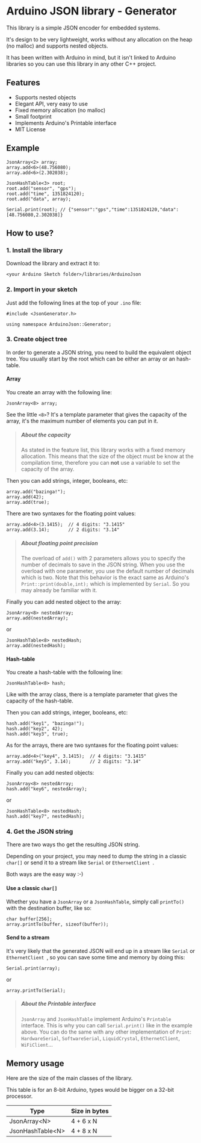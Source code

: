 Arduino JSON library - Generator
================================

This library is a simple JSON encoder for embedded systems.

It's design to be very lightweight, works without any allocation on the heap (no malloc) and supports nested objects.

It has been written with Arduino in mind, but it isn't linked to Arduino libraries so you can use this library in any other C++ project.


Features
--------

* Supports nested objects
* Elegant API, very easy to use 
* Fixed memory allocation (no malloc)
* Small footprint
* Implements Arduino's Printable interface
* MIT License


Example
-------

    JsonArray<2> array;
    array.add<6>(48.756080);
    array.add<6>(2.302038);

    JsonHashTable<3> root;
    root.add("sensor", "gps");
    root.add("time", 1351824120);
    root.add("data", array);

    Serial.print(root); // {"sensor":"gps","time":1351824120,"data":[48.756080,2.302038]}


How to  use?
------------

### 1. Install the library

Download the library and extract it to:

    <your Arduino Sketch folder>/libraries/ArduinoJson

### 2. Import in your sketch

Just add the following lines at the top of your `.ino` file:

    #include <JsonGenerator.h>

    using namespace ArduinoJson::Generator;
   
### 3. Create object tree

In order to generate a JSON string, you need to build the equivalent object tree. You usually start by the root which can be either an array or an hash-table.

#### Array

You create an array with the following line:

    JsonArray<8> array;

See the little `<8>`? It's a template parameter that gives the capacity of the array, it's the maximum number of elements you can put in it. 

> ##### About the capacity
> As stated in the feature list, this library works with a fixed memory allocation.
> This means that the size of the object must be know at the compilation time, therefore you can **not** use a variable to set the capacity of the array.

Then you can add strings, integer, booleans, etc: 

    array.add("bazinga!");
    array.add(42);
    array.add(true);

There are two syntaxes for the floating point values:

	array.add<4>(3.1415);  // 4 digits: "3.1415" 
    array.add(3.14);	   // 2 digits: "3.14"

> ##### About floating point precision
> The overload of `add()` with 2 parameters allows you to specify the number of decimals to save in the JSON string. 
> When you use the overload with one parameter, you use the default number of decimals which is two.
> Note that this behavior is the exact same as Arduino's `Print::print(double,int);` which is implemented by `Serial`. 
> So you may already be familiar with it. 

Finally you can add nested object to the array:

    JsonArray<8> nestedArray;
    array.add(nestedArray);

or

    JsonHashTable<8> nestedHash;
    array.add(nestedHash);

#### Hash-table

You create a hash-table with the following line:

    JsonHashTable<8> hash;

Like with the array class, there is a template parameter that gives the capacity of the hash-table.

Then you can add strings, integer, booleans, etc: 

    hash.add("key1", "bazinga!");
    hash.add("key2", 42);
    hash.add("key3", true);

As for the arrays, there are two syntaxes for the floating point values:

	array.add<4>("key4", 3.1415);  // 4 digits: "3.1415" 
    array.add("key5", 3.14);	   // 2 digits: "3.14"

Finally you can add nested objects:

    JsonArray<8> nestedArray;
    hash.add("key6", nestedArray);

or

    JsonHashTable<8> nestedHash;
    hash.add("key7", nestedHash);

### 4. Get the JSON string

There are two ways tho get the resulting JSON string.

Depending on your project, you may need to dump the string in a classic `char[]` or send it to a stream like `Serial` or `EthernetClient `.

Both ways are the easy way :-)

#### Use a classic `char[]`

Whether you have a `JsonArray` or a `JsonHashTable`, simply call `printTo()` with the destination buffer, like so:

	char buffer[256];
    array.printTo(buffer, sizeof(buffer));

#### Send to a stream

It's very likely that the generated JSON will end up in a stream like `Serial` or `EthernetClient `, so you can save some time and memory by doing this:

	Serial.print(array);

or
  
    array.printTo(Serial);

> ##### About the Printable interface
> `JsonArray` and `JsonHashTable` implement Arduino's `Printable` interface.
> This is why you can call `Serial.print()` like in the example above.
> You can do the same with any other implementation of `Print`:  `HardwareSerial`,  `SoftwareSerial`, `LiquidCrystal`, `EthernetClient`, `WiFiClient`...
   

Memory usage
------------

Here are the size of the main classes of the library.

This table is for an 8-bit Arduino, types would be bigger on a 32-bit processor.

| Type                   | Size in bytes |
| ---------------------- | ------------- |
| JsonArray&lt;N&gt;     | 4 + 6 x N     |
| JsonHashTable&lt;N&gt; | 4 + 8 x N     |

